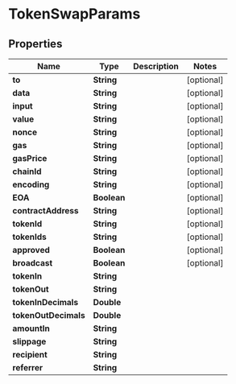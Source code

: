 

# TokenSwapParams


## Properties

| Name | Type | Description | Notes |
|------------ | ------------- | ------------- | -------------|
|**to** | **String** |  |  [optional] |
|**data** | **String** |  |  [optional] |
|**input** | **String** |  |  [optional] |
|**value** | **String** |  |  [optional] |
|**nonce** | **String** |  |  [optional] |
|**gas** | **String** |  |  [optional] |
|**gasPrice** | **String** |  |  [optional] |
|**chainId** | **String** |  |  [optional] |
|**encoding** | **String** |  |  [optional] |
|**EOA** | **Boolean** |  |  [optional] |
|**contractAddress** | **String** |  |  [optional] |
|**tokenId** | **String** |  |  [optional] |
|**tokenIds** | **String** |  |  [optional] |
|**approved** | **Boolean** |  |  [optional] |
|**broadcast** | **Boolean** |  |  [optional] |
|**tokenIn** | **String** |  |  |
|**tokenOut** | **String** |  |  |
|**tokenInDecimals** | **Double** |  |  |
|**tokenOutDecimals** | **Double** |  |  |
|**amountIn** | **String** |  |  |
|**slippage** | **String** |  |  |
|**recipient** | **String** |  |  |
|**referrer** | **String** |  |  |



